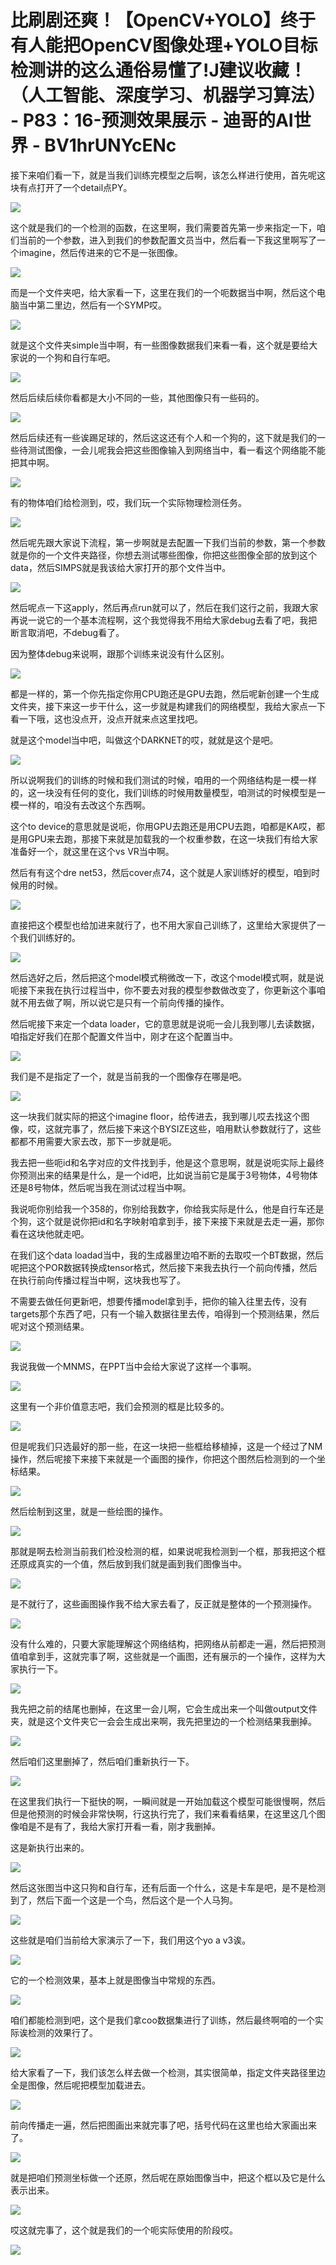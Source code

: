# 比刷剧还爽！【OpenCV+YOLO】终于有人能把OpenCV图像处理+YOLO目标检测讲的这么通俗易懂了!J建议收藏！（人工智能、深度学习、机器学习算法） - P83：16-预测效果展示 - 迪哥的AI世界 - BV1hrUNYcENc

接下来咱们看一下，就是当我们训练完模型之后啊，该怎么样进行使用，首先呢这块有点打开了一个detail点PY。



![](img/076f1f1acc2a15b26fe091e37291845e_1.png)

这个就是我们的一个检测的函数，在这里啊，我们需要首先第一步来指定一下，咱们当前的一个参数，进入到我们的参数配置文员当中，然后看一下我这里啊写了一个imagine，然后传进来的它不是一张图像。



![](img/076f1f1acc2a15b26fe091e37291845e_3.png)

而是一个文件夹吧，给大家看一下，这里在我们的一个呃数据当中啊，然后这个电脑当中第二里边，然后有一个SYMP哎。



![](img/076f1f1acc2a15b26fe091e37291845e_5.png)

就是这个文件夹simple当中啊，有一些图像数据我们来看一看，这个就是要给大家说的一个狗和自行车吧。

![](img/076f1f1acc2a15b26fe091e37291845e_7.png)

然后后续后续你看都是大小不同的一些，其他图像只有一些码的。

![](img/076f1f1acc2a15b26fe091e37291845e_9.png)

然后后续还有一些诶踢足球的，然后这这还有个人和一个狗的，这下就是我们的一些待测试图像，一会儿呢我会把这些图像输入到网络当中，看一看这个网络能不能把其中啊。



![](img/076f1f1acc2a15b26fe091e37291845e_11.png)

有的物体咱们给检测到，哎，我们玩一个实际物理检测任务。

![](img/076f1f1acc2a15b26fe091e37291845e_13.png)

然后呢先跟大家说下流程，第一步啊就是去配置一下我们当前的参数，第一个参数就是你的一个文件夹路径，你想去测试哪些图像，你把这些图像全部的放到这个data，然后SIMPS就是我该给大家打开的那个文件当中。



![](img/076f1f1acc2a15b26fe091e37291845e_15.png)

然后呢点一下这apply，然后再点run就可以了，然后在我们这行之前，我跟大家再说一说它的一个基本流程啊，这个我觉得我不用给大家debug去看了吧，我把断言取消吧，不debug看了。

因为整体debug来说啊，跟那个训练来说没有什么区别。

![](img/076f1f1acc2a15b26fe091e37291845e_17.png)

都是一样的，第一个你先指定你用CPU跑还是GPU去跑，然后呢新创建一个生成文件夹，接下来这一步干什么，这一步就是构建我们的网络模型，我给大家点一下看一下哦，这也没点开，没点开就来点这里找吧。

就是这个model当中吧，叫做这个DARKNET的哎，就就是这个是吧。

![](img/076f1f1acc2a15b26fe091e37291845e_19.png)

所以说啊我们的训练的时候和我们测试的时候，咱用的一个网络结构是一模一样的，这一块没有任何的变化，我们训练的时候用数量模型，咱测试的时候模型是一模一样的，咱没有去改这个东西啊。

这个to device的意思就是说呃，你用GPU去跑还是用CPU去跑，咱都是KA哎，都是用GPU来去跑，那接下来就是加载我的一个权重参数，在这一块我们有给大家准备好一个，就这里在这个vs VR当中啊。

然后有有这个dre net53，然后cover点74，这个就是人家训练好的模型，咱到时候用的时候。

![](img/076f1f1acc2a15b26fe091e37291845e_21.png)

直接把这个模型也给加进来就行了，也不用大家自己训练了，这里给大家提供了一个我们训练好的。

![](img/076f1f1acc2a15b26fe091e37291845e_23.png)

然后选好之后，然后把这个model模式稍微改一下，改这个model模式啊，就是说呃接下来我在执行过程当中，你不要去对我的模型参数做改变了，你更新这个事咱就不用去做了啊，所以说它是只有一个前向传播的操作。

然后呢接下来定一个data loader，它的意思就是说呃一会儿我到哪儿去读数据，咱指定好我们在那个配置文件当中，刚才在这个配置当中。



![](img/076f1f1acc2a15b26fe091e37291845e_25.png)

我们是不是指定了一个，就是当前我的一个图像存在哪是吧。

![](img/076f1f1acc2a15b26fe091e37291845e_27.png)

这一块我们就实际的把这个imagine floor，给传进去，我到哪儿哎去找这个图像，哎，这就完事了，然后接下来这个BYSIZE这些，咱用默认参数就行了，这些都都不用需要大家去改，那下一步就是呃。

我去把一些呃id和名字对应的文件找到手，他是这个意思啊，就是说呃实际上最终你预测出来的结果是什么，是一个id吧，比如说当前它是属于3号物体，4号物体还是8号物体，然后呢当我在测试过程当中啊。

我说呃你别给我一个358的，你别给我数字，你给我实际是什么，他是自行车还是个狗，这个就是说你把id和名字映射咱拿到手，接下来接下来就是去走一遍，那你看在这块他就走吧。

在我们这个data loadad当中，我的生成器里边咱不断的去取哎一个BT数据，然后呢把这个POR数据转换成tensor格式，然后接下来我去执行一个前向传播，然后在执行前向传播过程当中啊，这块我也写了。

不需要去做任何更新吧，想要传播model拿到手，把你的输入往里去传，没有targets那个东西了吧，只有一个输入数据往里去传，咱得到一个预测结果，然后呢对这个预测结果。



![](img/076f1f1acc2a15b26fe091e37291845e_29.png)

我说我做一个MNMS，在PPT当中会给大家说了这样一个事啊。

![](img/076f1f1acc2a15b26fe091e37291845e_31.png)

这里有一个非价值意志吧，我们会预测的框是比较多的。

![](img/076f1f1acc2a15b26fe091e37291845e_33.png)

但是呢我们只选最好的那一些，在这一块把一些框给移植掉，这是一个经过了NM操作，然后呢接下来接下来就是一个画图的操作，你把这个图然后检测到的一个坐标结果。



![](img/076f1f1acc2a15b26fe091e37291845e_35.png)

然后绘制到这里，就是一些绘图的操作。

![](img/076f1f1acc2a15b26fe091e37291845e_37.png)

那就是啊去检测当前我们检没检测的框，如果说呢我检测到一个框，那我把这个框还原成真实的一个值，然后放到我们就是画到我们图像当中。



![](img/076f1f1acc2a15b26fe091e37291845e_39.png)

是不就行了，这些画图操作我不给大家去看了，反正就是整体的一个预测操作。

![](img/076f1f1acc2a15b26fe091e37291845e_41.png)

没有什么难的，只要大家能理解这个网络结构，把网络从前都走一遍，然后把预测值咱拿到手，这就完事了啊，这些就是一个画图，还有展示的一个操作，这样为大家执行一下。



![](img/076f1f1acc2a15b26fe091e37291845e_43.png)

我先把之前的结尾也删掉，在这里一会儿啊，它会生成出来一个叫做output文件夹，就是这个文件夹它一会会生成出来啊，我先把里边的一个检测结果我删掉。



![](img/076f1f1acc2a15b26fe091e37291845e_45.png)

然后咱们这里删掉了，然后咱们重新执行一下。

![](img/076f1f1acc2a15b26fe091e37291845e_47.png)

在这里我们执行一下挺快的啊，一瞬间就是一开始加载这个模型可能很慢啊，然后但是他预测的时候会非常快啊，行这执行完了，我们来看看结果，在这里这几个图像咱是不是有了，我给大家打开看一看，刚才我删掉。

这是新执行出来的。

![](img/076f1f1acc2a15b26fe091e37291845e_49.png)

然后这张图当中这只狗和自行车，还有后面一个什么，这是卡车是吧，是不是检测到了，然后下面一个这是一个鸟，然后这个是一个人马狗。



![](img/076f1f1acc2a15b26fe091e37291845e_51.png)

这些就是咱们当前给大家演示了一下，我们用这个yo a v3诶。

![](img/076f1f1acc2a15b26fe091e37291845e_53.png)

它的一个检测效果，基本上就是图像当中常规的东西。

![](img/076f1f1acc2a15b26fe091e37291845e_55.png)

咱们都能检测到吧，这个是我们拿coo数据集进行了训练，然后最终啊咱的一个实际诶检测的效果行了。

![](img/076f1f1acc2a15b26fe091e37291845e_57.png)

给大家看了一下，我们该怎么样去做一个检测，其实很简单，指定文件夹路径里边全是图像，然后呢把模型加载进去。



![](img/076f1f1acc2a15b26fe091e37291845e_59.png)

前向传播走一遍，然后把图画出来就完事了吧，括号代码在这里也给大家画出来了。

![](img/076f1f1acc2a15b26fe091e37291845e_61.png)

就是把咱们预测坐标做一个还原，然后呢在原始图像当中，把这个框以及它是什么表示出来。

![](img/076f1f1acc2a15b26fe091e37291845e_63.png)

哎这就完事了，这个就是我们的一个呃实际使用的阶段哎。

![](img/076f1f1acc2a15b26fe091e37291845e_65.png)